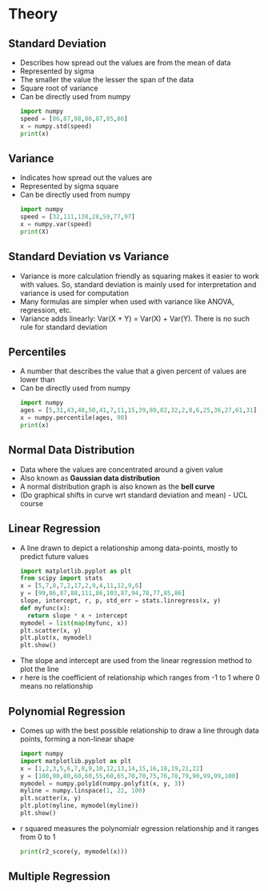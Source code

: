 # Theory
## Standard Deviation
- Describes how spread out the values are from the mean of data
- Represented by sigma
- The smaller the value the lesser the span of the data
- Square root of variance
- Can be directly used from numpy
  ```python
  import numpy
  speed = [86,87,88,86,87,85,86]
  x = numpy.std(speed)
  print(x)
## Variance
- Indicates how spread out the values are
- Represented by sigma square
- Can be directly used from numpy
  ```python
  import numpy
  speed = [32,111,138,28,59,77,97]
  x = numpy.var(speed)
  print(X)
## Standard Deviation vs Variance
- Variance is more calculation friendly as squaring makes it easier to work with values. So, standard deviation is mainly used for interpretation and variance is used for computation
- Many formulas are simpler when used with variance like ANOVA, regression, etc.
- Variance adds linearly: Var(X + Y) = Var(X) + Var(Y). There is no such rule for standard deviation
## Percentiles
- A number that describes the value that a given percent of values are lower than
- Can be directly used from numpy
  ```python
  import numpy
  ages = [5,31,43,48,50,41,7,11,15,39,80,82,32,2,8,6,25,36,27,61,31]
  x = numpy.percentile(ages, 90)
  print(x)
## Normal Data Distribution
- Data where the values are concentrated around a given value
- Also known as **Gaussian data distribution**
- A normal distribution graph is also known as the **bell curve**
- (Do graphical shifts in curve wrt standard deviation and mean) - UCL course
## Linear Regression
- A line drawn to depict a relationship among data-points, mostly to predict future values
  ```python
  import matplotlib.pyplot as plt
  from scipy import stats
  x = [5,7,8,7,2,17,2,9,4,11,12,9,6]
  y = [99,86,87,88,111,86,103,87,94,78,77,85,86]
  slope, intercept, r, p, std_err = stats.linregress(x, y)
  def myfunc(x):
    return slope * x + intercept
  mymodel = list(map(myfunc, x))
  plt.scatter(x, y)
  plt.plot(x, mymodel)
  plt.show()
- The slope and intercept are used from the linear regression method to plot the line
- r here is the coefficient of relationship which ranges from -1 to 1 where 0 means no relationship
## Polynomial Regression
- Comes up with the best possible relationship to draw a line through data points, forming a non-linear shape
  ```python
  import numpy
  import matplotlib.pyplot as plt
  x = [1,2,3,5,6,7,8,9,10,12,13,14,15,16,18,19,21,22]
  y = [100,90,80,60,60,55,60,65,70,70,75,76,78,79,90,99,99,100]
  mymodel = numpy.poly1d(numpy.polyfit(x, y, 3))
  myline = numpy.linspace(1, 22, 100)
  plt.scatter(x, y)
  plt.plot(myline, mymodel(myline))
  plt.show()
- r squared measures the polynomialr egression relationship and it ranges from 0 to 1
  ```python
  print(r2_score(y, mymodel(x)))
## Multiple Regression






